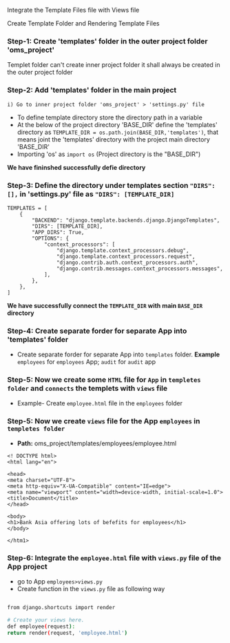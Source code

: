 Integrate the Template Files file with Views file

Create Template Folder and Rendering Template Files

###	Step-1: Create 'templates' folder in the outer project folder 'oms_project'
Templet folder can't create inner project folder it shall always be created in the outer project folder

###	Step-2: Add 'templates' folder in the main project
	i) Go to inner project folder 'oms_project' > 'settings.py' file 
	
-	To define template directory store the directory path in a variable
-	At the below of the project directory 'BASE_DIR' define the 'templates' directory as 
	`TEMPLATE_DIR = os.path.join(BASE_DIR,'templates')`, that means joint the 'templates' directory with the project main directory 'BASE_DIR'
-	Importing 'os' as  `import os`
(Project directory is the "BASE_DIR")

**We have fininshed successfully defie directory**

###	Step-3: Define the directory under templates section `"DIRS": [],` in 'settings.py' file as `"DIRS": [TEMPLATE_DIR]`

```
TEMPLATES = [
    {
        "BACKEND": "django.template.backends.django.DjangoTemplates",
        "DIRS": [TEMPLATE_DIR],
        "APP_DIRS": True,
        "OPTIONS": {
            "context_processors": [
                "django.template.context_processors.debug",
                "django.template.context_processors.request",
                "django.contrib.auth.context_processors.auth",
                "django.contrib.messages.context_processors.messages",
            ],
        },
    },
]
```
**We have successfully connect the `TEMPLATE_DIR` with main `BASE_DIR` directory**

###	Step-4: Create separate forder for separate App into 'templates' folder
-	Create separate forder for separate App into `templates` folder. **Example** `employees` for `employees` App; `audit` for `audit` app 

###	Step-5:	Now we create some `HTML` file for `App` in `templetes folder` and `connects` the templets with `views` file

-	Example- Create `employee.html` file in the `employees` folder

###	Step-5:	Now we create `views` file for the App `employees` in `templetes folder`

-	**Path:** oms_project/templates/employees/employee.html

```
<! DOCTYPE html>
<html lang="en">

<head>
<meta charset="UTF-8">
<meta http-equiv="X-UA-Compatible" content="IE=edge">
<meta name="viewport" content="width=device-width, initial-scale=1.0">
<title>Document</title>
</head>

<body>
<h1>Bank Asia offering lots of befefits for employees</h1>
</body>

</htm1>

```

### Step-6: Integrate the `employee.html` file with `views.py` file of the App project

-	go to App `employees>views.py`
-	Create function in the `views.py` file as following way

``` bash

from django.shortcuts import render

# Create your views here.
def employee(request):
return render(request, 'employee.html')

```